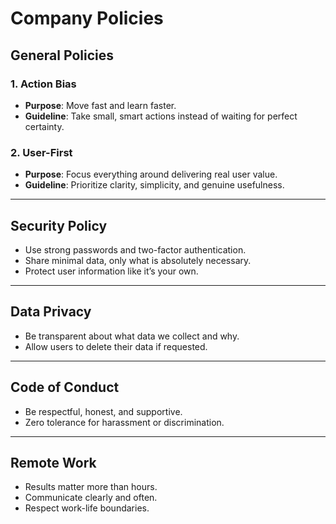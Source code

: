 # Company Policies

## General Policies

### 1. Action Bias
- **Purpose**: Move fast and learn faster.
- **Guideline**: Take small, smart actions instead of waiting for perfect certainty.

### 2. User-First
- **Purpose**: Focus everything around delivering real user value.
- **Guideline**: Prioritize clarity, simplicity, and genuine usefulness.

---

## Security Policy
- Use strong passwords and two-factor authentication.
- Share minimal data, only what is absolutely necessary.
- Protect user information like it’s your own.

---

## Data Privacy
- Be transparent about what data we collect and why.
- Allow users to delete their data if requested.

---

## Code of Conduct
- Be respectful, honest, and supportive.
- Zero tolerance for harassment or discrimination.

---

## Remote Work
- Results matter more than hours.
- Communicate clearly and often.
- Respect work-life boundaries.
